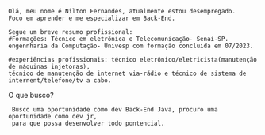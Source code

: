     Olá, meu nome é Nilton Fernandes, atualmente estou desempregado.
    Foco em aprender e me especializar em Back-End.

    Segue um breve resumo profissional:
    #Formações: Técnico em eletrônica e Telecomunicação- Senai-SP.
    engennharia da Computação- Univesp com formação concluida em 07/2023.

    #experiências profissionais: técnico eletrônico/eletricista(manutenção de máquinas injetoras), 
    técnico de manutenção de internet via-rádio e técnico de sistema de internent/telefone/tv a cabo.


O que busco?
     
     Busco uma oportunidade como dev Back-End Java, procuro uma oportunidade como dev jr,
     para que possa desenvolver todo pontencial.
